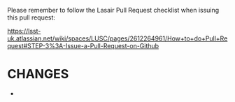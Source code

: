 Please remember to follow the Lasair Pull Request checklist when issuing this pull request:

https://lsst-uk.atlassian.net/wiki/spaces/LUSC/pages/2612264961/How+to+do+Pull+Request#STEP-3%3A-Issue-a-Pull-Request-on-Github

# CHANGES

- 
